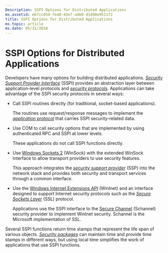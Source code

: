 ```yaml
---
Description: SSPI Options for Distributed Applications
ms.assetid: e67cc054-7e48-43e7-a4b0-d1d90e9511f2
title: SSPI Options for Distributed Applications
ms.topic: article
ms.date: 05/31/2018
---
```


# SSPI Options for Distributed Applications

Developers have many options for building distributed applications. [*Security Support Provider Interface*](https://msdn.microsoft.com/en-us/library/ms721625(v=VS.85).aspx) (SSPI) provides an abstraction layer between application-level protocols and [*security protocols*](https://msdn.microsoft.com/en-us/library/ms721625(v=VS.85).aspx). Applications can take advantage of the SSPI security protocols in several ways:

-   Call SSPI routines directly (for traditional, socket-based applications).

    The routines use request/response messages to implement the [*application protocol*](https://msdn.microsoft.com/en-us/library/ms721532(v=VS.85).aspx) that carries SSPI security-related data.

-   Use COM to call security options that are implemented by using authenticated RPC and SSPI at lower levels.

    These applications do not call SSPI functions directly.

-   Use [Windows Sockets 2](https://msdn.microsoft.com/en-us/library/ms740673(v=VS.85).aspx) (WinSock) with the extended WinSock interface to allow transport providers to use security features.

    This approach integrates the [*security support provider*](https://msdn.microsoft.com/en-us/library/ms721625(v=VS.85).aspx) (SSP) into the network stack and provides both security and transport services through a common interface.

-   Use the [Windows Internet Extensions API](https://msdn.microsoft.com/en-us/library/Aa385331(v=VS.85).aspx) (WinInet) and an interface designed to support Internet security protocols such as the [*Secure Sockets Layer*](https://msdn.microsoft.com/en-us/library/ms721625(v=VS.85).aspx) (SSL) protocol.

    Applications use the SSPI interface to the [Secure Channel](secure-channel.md) (Schannel) security provider to implement WinInet security. Schannel is the Microsoft implementation of SSL.

Several SSPI functions return time stamps that represent the life span of various objects. [*Security packages*](https://msdn.microsoft.com/en-us/library/ms721625(v=VS.85).aspx) can maintain time and provide time stamps in different ways, but using local time simplifies the work of applications that use SSPI functions.

 

 




